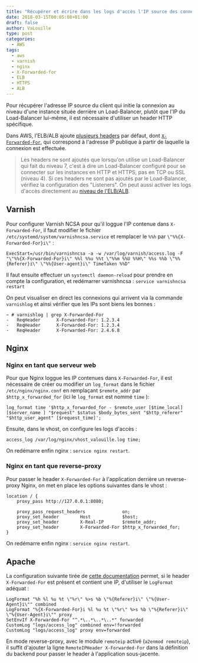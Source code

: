 ```yaml
---
title: "Récupérer et écrire dans les logs d'accès l'IP source des connexions sur AWS derrière un ELB/ALB avec le header X-Forwarded-For"
date: 2018-03-15T00:05:08+01:00
draft: false
author: VaLouille
type: post
categories:
  - AWS
tags:
  - aws
  - varnish
  - nginx
  - X-Forwarded-for
  - ELB
  - HTTPS
  - ALB
---
```


Pour récupérer l'adresse IP source du client qui initie la connexion au niveau d'une instance située derrière un Load-Balancer, plutôt que l'IP du Load-Balancer lui-même, il est nécessaire d'utiliser un header HTTP spécifique.

Dans AWS, l'ELB/ALB ajoute [plusieurs headers][1] par défaut, dont [`X-Forwarded-For`][2], qui correspond à l'adresse IP publique à partir de laquelle la connexion est effectuée.

> Les headers ne sont ajoutés que lorsqu'on utilise un Load-Balancer qui fait du niveau 7, c'est à dire un Load-Balancer configuré pour se connecter sur les instances en HTTP et HTTPS, pas en TCP ou SSL (niveau 4). Si ces headers ne sont pas ajoutés par le Load-Balancer, vérifiez la configuration des "Listeners". On peut aussi activer les logs d'accès directement au [niveau de l'ELB/ALB][4].

## Varnish

Pour configurer Varnish NCSA pour qu'il loggue l'IP contenue dans `X-Forwarded-For`, il faut modifier le fichier `/etc/systemd/system/varnishncsa.service` et remplacer le `%%h` par `\"%%{X-Forwarded-For}i\"` :

```
ExecStart=/usr/bin/varnishncsa -a -w /var/log/varnish/access.log -F "\"%%{X-Forwarded-For}i\" %%l %%u %%t \"%%m %%U %%H\" %%s %%b \"%%{Referer}i\" \"%%{User-agent}i\" TimeTaken %%D"
```

Il faut ensuite effectuer un `systemctl daemon-reload` pour prendre en compte la configuration, et redémarrer varnishncsa : `service varnishncsa restart`

On peut visualiser en direct les connexions qui arrivent via la commande `varnishlog` et ainsi vérifier que les IPs sont biens les bonnes :

```
~ # varnishlog | grep X-Forwarded-For
-   ReqHeader      X-Forwarded-For: 1.2.3.4
-   ReqHeader      X-Forwarded-For: 1.2.3.4
-   ReqHeader      X-Forwarded-For: 2.4.6.8
```

## Nginx

### Nginx en tant que serveur web

Pour que Nginx loggue les IP contenues dans `X-Forwarded-For`, il est nécessaire de créer ou modifier un `log_format` dans le fichier `/etc/nginx/nginx.conf` en remplaçant `$remote_addr` par `$http_x_forwarded_for` (ici le `log_format` est nommé `time` ):

```
log_format time '$http_x_forwarded_for - $remote_user [$time_local] [$server_name ] "$request" $status $body_bytes_sent "$http_referer" "$http_user_agent" [$request_time]';
```

Ensuite, dans le vhost, on configure les logs d'accès :

```
access_log /var/log/nginx/vhost_valouille.log time;
```

On redémarre enfin nginx : `service nginx restart`.

### Nginx en tant que reverse-proxy

Pour passer le header `X-Forwarded-For` à l'application derrière un reverse-proxy Nginx, on met en place les options suivantes dans le vhost :

```
location / {
    proxy_pass http://127.0.0.1:8080;

    proxy_pass_request_headers              on;
    proxy_set_header        Host            $host;
    proxy_set_header        X-Real-IP       $remote_addr;
    proxy_set_header        X-Forwarded-For $http_x_forwarded_for;
}
```

On redémarre enfin nginx : `service nginx restart`.

## Apache

La configuration suivante tirée de [cette documentation][3] permet, si le header `X-Forwarded-For` est présent et contient une IP, d'utiliser le `LogFormat` adéquat :

```
LogFormat "%h %l %u %t \"%r\" %>s %b \"%{Referer}i\" \"%{User-Agent}i\"" combined
LogFormat "%{X-Forwarded-For}i %l %u %t \"%r\" %>s %b \"%{Referer}i\" \"%{User-Agent}i\"" proxy
SetEnvIf X-Forwarded-For "^.*\..*\..*\..*" forwarded
CustomLog "logs/access_log" combined env=!forwarded
CustomLog "logs/access_log" proxy env=forwarded
```

En mode reverse-proxy, avec le module `remoteip` activé (`a2enmod remoteip`), il suffit d'ajouter la ligne `RemoteIPHeader X-Forwarded-For` dans la définition du backend pour passer le header à l'application sous-jacente.

[1]: https://docs.aws.amazon.com/fr_fr/elasticloadbalancing/latest/classic/x-forwarded-headers.html
[2]: https://docs.aws.amazon.com/fr_fr/elasticloadbalancing/latest/classic/x-forwarded-headers.html#x-forwarded-for
[3]: http://www.loadbalancer.org/blog/apache-and-x-forwarded-for-headers/
[4]: https://docs.aws.amazon.com/fr_fr/elasticloadbalancing/latest/classic/access-log-collection.html
